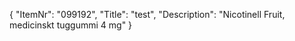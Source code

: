 {
  "ItemNr": "099192",
  "Title": "test",
  "Description": "Nicotinell Fruit, medicinskt tuggummi 4 mg"
}